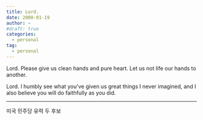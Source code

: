 ```yaml
---
title: Lord.
date: 2008-01-19
author: ~
#draft: true
categories:
  - personal
tag:
  - personal
---
```




Lord. Please give us clean hands and pure heart. Let us not life our hands to another.

Lord. I humbly see what you've given us great things I never imagined, and I also believe you will do faithfully as you did.

---

미국 민주당 유력 두 후보






 






